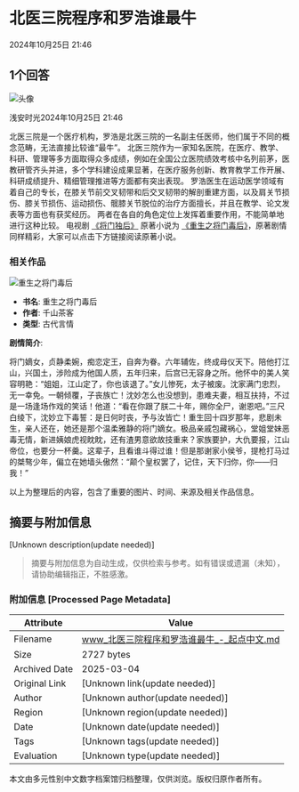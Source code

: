 # 北医三院程序和罗浩谁最牛

2024年10月25日 21:46

## 1个回答

![头像](https://facepic.qidian.com/qd_face/349573/213/100)

浅安时光2024年10月25日 21:46

北医三院是一个医疗机构，罗浩是北医三院的一名副主任医师，他们属于不同的概念范畴，无法直接比较谁“最牛”。 北医三院作为一家知名医院，在医疗、教学、科研、管理等多方面取得众多成绩，例如在全国公立医院绩效考核中名列前茅，医教研管齐头并进，多个学科建设成果显著，在医疗服务创新、教育教学工作开展、科研成绩提升、精细管理推进等方面都有突出表现。 罗浩医生在运动医学领域有着自己的专长，在膝关节前交叉韧带和后交叉韧带的解剖重建方面，以及肩关节损伤、膝关节损伤、运动损伤、髋膝关节脱位的治疗方面擅长，并且在教学、论文发表等方面也有获奖经历。 两者在各自的角色定位上发挥着重要作用，不能简单地进行这种比较。 电视剧 [《将门独后》](/so/将门独后.html) 原著小说为 [《重生之将门毒后》](/book/1001936029/)，原著剧情同样精彩，大家可以点击下方链接阅读原著小说。

### 相关作品

![重生之将门毒后](//bookcover.yuewen.com/qdbimg/349573/1001936029/180)

- **书名**: 重生之将门毒后
- **作者**: 千山茶客
- **类型**: 古代言情

**剧情简介**: 

将门嫡女，贞静柔婉，痴恋定王，自奔为眷。六年辅佐，终成母仪天下。陪他打江山，兴国土，涉险成为他国人质，五年归来，后宫已无容身之所。他怀中的美人笑容明艳：“姐姐，江山定了，你也该退了。”女儿惨死，太子被废。沈家满门忠烈，无一幸免。一朝倾覆，子丧族亡！沈妙怎么也没想到，患难夫妻，相互扶持，不过是一场逢场作戏的笑话！他道：“看在你跟了朕二十年，赐你全尸，谢恩吧。”三尺白绫下，沈妙立下毒誓：是日何时丧，予与汝皆亡！重生回十四岁那年，悲剧未生，亲人还在，她还是那个温柔雅静的将门嫡女。极品亲戚包藏祸心，堂姐堂妹恶毒无情，新进姨娘虎视眈眈，还有渣男意欲故技重来？家族要护，大仇要报，江山帝位，也要分一杯羹。这辈子，且看谁斗得过谁！但是那谢家小侯爷，提枪打马过的桀骜少年，偏立在她墙头傲然：“颠个皇权罢了，记住，天下归你，你——归我！”

以上为整理后的内容，包含了重要的图片、时间、来源及相关作品信息。
<!-- tcd_original_link https://www.qidian.com/ask/qqbxavxpeqbiq -->


## 摘要与附加信息

<!-- tcd_abstract -->
[Unknown description(update needed)]
<!-- tcd_abstract_end -->

> 摘要与附加信息为自动生成，仅供检索与参考。如有错误或遗漏（未知），请协助编辑指正，不胜感激。

### 附加信息 [Processed Page Metadata]

| Attribute       | Value                                  |
|-----------------|----------------------------------------|
| Filename        | www_北医三院程序和罗浩谁最牛_-_起点中文.md                             |
| Size            | 2727 bytes                           |
| Archived Date   | 2025-03-04                             |
| Original Link   | [Unknown link(update needed)]                       |
| Author          | [Unknown author(update needed)]                               |
| Region          | [Unknown region(update needed)]                               |
| Date            | [Unknown date(update needed)]                                 |
| Tags            | [Unknown tags(update needed)]                                 |
| Evaluation            | [Unknown type(update needed)]                                 |
<!-- tcd_table_end -->

本文由多元性别中文数字档案馆归档整理，仅供浏览。版权归原作者所有。
